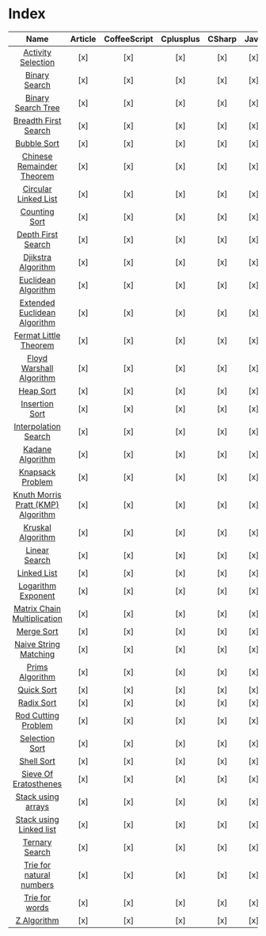 # Index

| Name | Article | CoffeeScript | Cplusplus | CSharp | Java | JavaScript | Php | Python | Ruby |
| :---: | :---: | :---: | :---: | :---: | :---: | :---: | :---: | :---: | :---: |
| [Activity Selection](https://github.com/jainaman224/Algo_Ds_Notes/tree/master/Activity_Selection) | [x] | [x] | [x] | [x] | [x] | [x] | [x] | [x] | [x] |
| [Binary Search](https://github.com/jainaman224/Algo_Ds_Notes/tree/master/Binary_Search) | [x] | [x] | [x] | [x] | [x] | [x] | [x] | [x] | [x] |
| [Binary Search Tree](https://github.com/jainaman224/Algo_Ds_Notes/tree/master/Binary_Search_Trees) | [x] | [x] | [x] | [x] | [x] | [x] | [x] | [x] | [x] |
| [Breadth First Search](https://github.com/jainaman224/Algo_Ds_Notes/tree/master/Breadth_First_Search) | [x] | [x] | [x] | [x] | [x] | [x] | [x] | [x] | [x] |
| [Bubble Sort](https://github.com/jainaman224/Algo_Ds_Notes/tree/master/Bubble_Sort) | [x] | [x] | [x] | [x] | [x] | [x] | [x] | [x] | [x] |
| [Chinese Remainder Theorem](https://github.com/jainaman224/Algo_Ds_Notes/tree/master/Chinese_Reaminder_Theorem) | [x] | [x] | [x] | [x] | [x] | [x] | [x] | [x] | [x] |
| [Circular Linked List](https://github.com/jainaman224/Algo_Ds_Notes/tree/master/Circular_Linked_List) | [x] | [x] | [x] | [x] | [x] | [x] | [x] | [x] | [x] |
| [Counting Sort](https://github.com/jainaman224/Algo_Ds_Notes/tree/master/Counting_Sort) | [x] | [x] | [x] | [x] | [x] | [x] | [x] | [x] | [x] |
| [Depth First Search](https://github.com/jainaman224/Algo_Ds_Notes/tree/master/Depth_First_Search) | [x] | [x] | [x] | [x] | [x] | [x] | [x] | [x] | [x] |
| [Djikstra Algorithm](https://github.com/jainaman224/Algo_Ds_Notes/tree/master/Dijsktra_Algorithm) | [x] | [x] | [x] | [x] | [x] | [x] | [x] | [x] | [x] |
| [Euclidean Algorithm](https://github.com/jainaman224/Algo_Ds_Notes/tree/master/Euclidean_Algorithm) | [x] | [x] | [x] | [x] | [x] | [x] | [x] | [x] | [x] |
| [Extended Euclidean Algorithm](https://github.com/jainaman224/Algo_Ds_Notes/tree/master/Extended_Euclidean_Algorithm) | [x] | [x] | [x] | [x] | [x] | [x] | [x] | [x] | [x] |
| [Fermat Little Theorem](https://github.com/jainaman224/Algo_Ds_Notes/tree/master/Fermat_Little_Theorem) | [x] | [x] | [x] | [x] | [x] | [x] | [x] | [x] | [x] |
| [Floyd Warshall Algorithm](https://github.com/jainaman224/Algo_Ds_Notes/tree/master/Floyd_Warshall_Algorithm) | [x] | [x] | [x] | [x] | [x] | [x] | [x] | [x] | [x] |
| [Heap Sort](https://github.com/jainaman224/Algo_Ds_Notes/tree/master/Heap_Sort) | [x] | [x] | [x] | [x] | [x] | [x] | [x] | [x] | [x] |
| [Insertion Sort](https://github.com/jainaman224/Algo_Ds_Notes/tree/master/Insertion_Sort) | [x] | [x] | [x] | [x] | [x] | [x] | [x] | [x] | [x] |
| [Interpolation Search](https://github.com/jainaman224/Algo_Ds_Notes/tree/master/Interpolation_Search) | [x] | [x] | [x] | [x] | [x] | [x] | [x] | [x] | [x] |
| [Kadane Algorithm](https://github.com/jainaman224/Algo_Ds_Notes/tree/master/Kadane_Algorithm) | [x] | [x] | [x] | [x] | [x] | [x] | [x] | [x] | [x] |
| [Knapsack Problem](https://github.com/jainaman224/Algo_Ds_Notes/tree/master/Knapsack) | [x] | [x] | [x] | [x] | [x] | [x] | [x] | [x] | [x] |
| [Knuth Morris Pratt (KMP) Algorithm](https://github.com/jainaman224/Algo_Ds_Notes/tree/master/Knuth_Morris_Pratt_Algorithm) | [x] | [x] | [x] | [x] | [x] | [x] | [x] | [x] | [x] |
| [Kruskal Algorithm](https://github.com/jainaman224/Algo_Ds_Notes/tree/master/Kruskal_Algorithm) | [x] | [x] | [x] | [x] | [x] | [x] | [x] | [x] | [x] |
| [Linear Search](https://github.com/jainaman224/Algo_Ds_Notes/tree/master/Linear_Search) | [x] | [x] | [x] | [x] | [x] | [x] | [x] | [x] | [x] |
| [Linked List](https://github.com/jainaman224/Algo_Ds_Notes/tree/master/Linked_List) | [x] | [x] | [x] | [x] | [x] | [x] | [x] | [x] | [x] |
| [Logarithm Exponent](https://github.com/jainaman224/Algo_Ds_Notes/tree/master/Logarithmic_Exponent) | [x] | [x] | [x] | [x] | [x] | [x] | [x] | [x] | [x] |
| [Matrix Chain Multiplication](https://github.com/jainaman224/Algo_Ds_Notes/tree/master/Matrix_Chain_Multiplicatiion) | [x] | [x] | [x] | [x] | [x] | [x] | [x] | [x] | [x] |
| [Merge Sort](https://github.com/jainaman224/Algo_Ds_Notes/tree/master/Merge_Sort) | [x] | [x] | [x] | [x] | [x] | [x] | [x] | [x] | [x] |
| [Naive String Matching](https://github.com/jainaman224/Algo_Ds_Notes/tree/master/Naive_String_Matching) | [x] | [x] | [x] | [x] | [x] | [x] | [x] | [x] | [x] |
| [Prims Algorithm](https://github.com/jainaman224/Algo_Ds_Notes/tree/master/Prims_Algorithm) | [x] | [x] | [x] | [x] | [x] | [x] | [x] | [x] | [x] |
| [Quick Sort](https://github.com/jainaman224/Algo_Ds_Notes/tree/master/Quick_Sort) | [x] | [x] | [x] | [x] | [x] | [x] | [x] | [x] | [x] |
| [Radix Sort](https://github.com/jainaman224/Algo_Ds_Notes/tree/master/Radix_Sort) | [x] | [x] | [x] | [x] | [x] | [x] | [x] | [x] | [x] |
| [Rod Cutting Problem](https://github.com/jainaman224/Algo_Ds_Notes/tree/master/Dynamic_Programming_Rod_Cutting) | [x] | [x] | [x] | [x] | [x] | [x] | [x] | [x] | [x] |
| [Selection Sort](https://github.com/jainaman224/Algo_Ds_Notes/tree/master/Selection_Sort) | [x] | [x] | [x] | [x] | [x] | [x] | [x] | [x] | [x] |
| [Shell Sort](https://github.com/jainaman224/Algo_Ds_Notes/tree/master/Shell_Sort) | [x] | [x] | [x] | [x] | [x] | [x] | [x] | [x] | [x] |
| [Sieve Of Eratosthenes](https://github.com/jainaman224/Algo_Ds_Notes/tree/master/Sieve_Of_Eratosthenes) | [x] | [x] | [x] | [x] | [x] | [x] | [x] | [x] | [x] |
| [Stack using arrays](https://github.com/jainaman224/Algo_Ds_Notes/tree/master/Stacks_Using_Arrays) | [x] | [x] | [x] | [x] | [x] | [x] | [x] | [x] | [x] |
| [Stack using Linked list](https://github.com/jainaman224/Algo_Ds_Notes/tree/master/Stacks_Using_Linked_Lists) | [x] | [x] | [x] | [x] | [x] | [x] | [x] | [x] | [x] |
| [Ternary Search](https://github.com/jainaman224/Algo_Ds_Notes/tree/master/Ternary_Search) | [x] | [x] | [x] | [x] | [x] | [x] | [x] | [x] | [x] |
| [Trie for natural numbers](https://github.com/jainaman224/Algo_Ds_Notes/tree/master/Trie_For_Natural_Numbers) | [x] | [x] | [x] | [x] | [x] | [x] | [x] | [x] | [x] |
| [Trie for words](https://github.com/jainaman224/Algo_Ds_Notes/tree/master/Trie_For_Words) | [x] | [x] | [x] | [x] | [x] | [x] | [x] | [x] | [x] |
| [Z Algorithm](https://github.com/jainaman224/Algo_Ds_Notes/tree/master/Z_Algorithm) | [x] | [x] | [x] | [x] | [x] | [x] | [x] | [x] | [x] |
